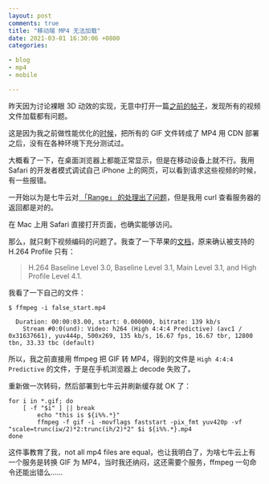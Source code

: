 ```yaml
---
layout: post
comments: true
title: "移动端 MP4 无法加载"
date: 2021-03-01 16:30:06 +0800
categories: 

- blog
- mp4
- mobile

---
```


昨天因为讨论裸眼 3D 动效的实现，无意中打开一篇[之前的帖子](https://lenciel.com/2014/02/3d-gifs/)，发现所有的视频文件加载都有问题。

这是因为我之前做性能优化的[时候](https://lenciel.com/2020/05/issues-are-fixed-and-gif-is-abandoned/)，把所有的 GIF 文件转成了 MP4 用 CDN 部署之后，没有在各种环境下充分测试过。

大概看了一下，在桌面浏览器上都能正常显示，但是在移动设备上就不行。我用 Safari 的开发者模式调试自己 iPhone 上的网页，可以看到请求这些视频的时候，有一些报错。

一开始以为是七牛云对[ 「Range」 的处理出了问题](https://stackoverflow.com/questions/32996396/safari-9-0-can-not-play-mp4-video-on-the-storage-server)，但是我用 curl 查看服务器的返回都是对的。

在 Mac 上用 Safari 直接打开页面，也确实能够访问。

那么，就只剩下视频编码的问题了。我查了一下苹果的[文档](https://developer.apple.com/library/archive/documentation/NetworkingInternet/Conceptual/StreamingMediaGuide/FrequentlyAskedQuestions/FrequentlyAskedQuestions.html)，原来确认被支持的 H.264 Profile 只有：

> H.264 Baseline Level 3.0, Baseline Level 3.1, Main Level 3.1, and High Profile Level 4.1.

我看了一下自己的文件：

```Shell
$ ffmpeg -i false_start.mp4

  Duration: 00:00:03.00, start: 0.000000, bitrate: 139 kb/s
    Stream #0:0(und): Video: h264 (High 4:4:4 Predictive) (avc1 / 0x31637661), yuv444p, 500x269, 135 kb/s, 16.67 fps, 16.67 tbr, 12800 tbn, 33.33 tbc (default)
```

所以，我之前直接用 ffmpeg 把 GIF 转 MP4，得到的文件是 `High 4:4:4 Predictive` 的文件，于是在手机浏览器上 decode 失败了。

重新做一次转码，然后部署到七牛云并刷新缓存就 OK 了：

```Shell
for i in *.gif; do
    [ -f "$i" ] || break
        echo "this is ${i%%.*}"
        ffmpeg -f gif -i -movflags faststart -pix_fmt yuv420p -vf "scale=trunc(iw/2)*2:trunc(ih/2)*2" $i ${i%%.*}.mp4
done
```

这件事教育了我，not all mp4 files are equal，也让我明白了，为啥七牛云上有一个服务是转换 GIF 为 MP4，当时我还纳闷，这还需要个服务，ffmpeg 一句命令还能出错么……

